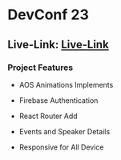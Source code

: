 # DevConf 23

## Live-Link: [Live-Link](https://aloof-polish.surge.sh/)

### Project Features

- AOS Animations Implements

- Firebase Authentication

- React Router Add

- Events and Speaker Details

- Responsive for All Device
